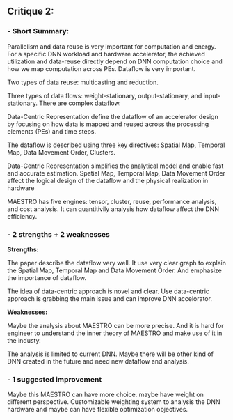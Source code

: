 ## Critique 2: 

### \- Short Summary:

Parallelism and data reuse is very important for computation and energy. For a specific DNN workload and hardware accelerator, the achieved utilization and data-reuse directly depend on DNN computation choice and how we map computation across PEs. Dataflow is very important.

Two types of data reuse: multicasting and reduction.

Three types of data flows: weight-stationary, output-stationary, and input-stationary. There are complex dataflow.

Data-Centric Representation define the dataflow of an accelerator design by focusing on how data is mapped and reused across the processing elements (PEs) and time steps.

The dataflow is described using three key directives: Spatial Map, Temporal Map, Data Movement Order, Clusters. 

Data-Centric Representation simplifies the analytical model and enable fast and accurate estimation. Spatial Map, Temporal Map, Data Movement Order affect the logical design of the dataflow and the physical realization in hardware

MAESTRO has five engines: tensor, cluster, reuse, performance analysis, and cost analysis. It can quantitivily analysis how dataflow affect the DNN efficiency.



###  \- 2 strengths + 2 weaknesses

**Strengths:**

The paper describe the dataflow very well. It use very clear graph to explain the Spatial Map, Temporal Map and Data Movement Order.  And emphasize the importance of dataflow.

The idea of data-centric approach is novel and clear. Use data-centric approach is grabbing the main issue and can improve DNN accelorator.

**Weaknesses:**

Maybe the analysis about MAESTRO can be more precise. And it is hard for engineer to understand the inner theory of MAESTRO and make use of it in the industy. 

The analysis is limited to current DNN. Maybe there will be other kind of DNN created in the future and need new dataflow and analysis.

### - 1 suggested improvement

Maybe this MAESTRO can have more choice. maybe have weight on different perspective. Customizable weighting system to analysis the DNN hardware and maybe can have flexible optimization objectives.





